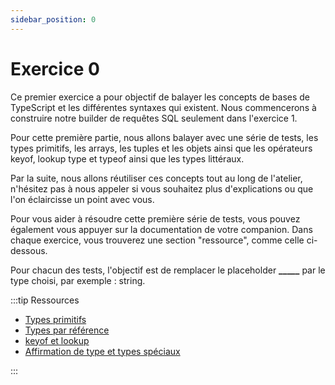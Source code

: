 ```yaml
---
sidebar_position: 0
---
```


# Exercice 0

Ce premier exercice a pour objectif de balayer les concepts de bases de TypeScript et les différentes syntaxes qui existent. Nous commencerons à construire notre builder de requêtes SQL seulement dans l'exercice 1.

Pour cette première partie, nous allons balayer avec une série de tests, les types primitifs, les arrays, les tuples et les objets ainsi que les opérateurs keyof, lookup type et typeof ainsi que les types littéraux.

Par la suite, nous allons réutiliser ces concepts tout au long de l'atelier, n'hésitez pas à nous appeler si vous souhaitez plus d'explications ou que l'on éclaircisse un point avec vous.

Pour vous aider à résoudre cette première série de tests, vous pouvez également vous appuyer sur la documentation de votre companion. Dans chaque exercice, vous trouverez une section "ressource", comme celle ci-dessous.

Pour chacun des tests, l'objectif est de remplacer le placeholder **\_\_\_\_\_** par le type choisi, par exemple : string.

:::tip Ressources

- [Types primitifs](../typescript/types-primitifs.md)
- [Types par référence](../typescript/types-par-references.md)
- [keyof et lookup](../typescript/keyof-lookup.md)
- [Affirmation de type et types spéciaux](../typescript/types-speciaux-affirmation-de-types.md)

:::
